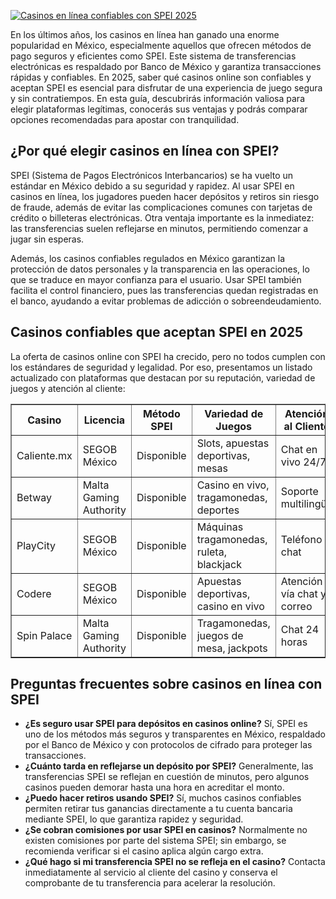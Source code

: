 [![Casinos en línea confiables con SPEI 2025](https://123-caf.pages.dev/gitsignup.png)](https://vrmoo.ru/Bt82HjjY)

<p>En los últimos años, los casinos en línea han ganado una enorme popularidad en México, especialmente aquellos que ofrecen métodos de pago seguros y eficientes como SPEI. Este sistema de transferencias electrónicas es respaldado por Banco de México y garantiza transacciones rápidas y confiables. En 2025, saber qué casinos online son confiables y aceptan SPEI es esencial para disfrutar de una experiencia de juego segura y sin contratiempos. En esta guía, descubrirás información valiosa para elegir plataformas legítimas, conocerás sus ventajas y podrás comparar opciones recomendadas para apostar con tranquilidad.</p>  <h2>¿Por qué elegir casinos en línea con SPEI?</h2> <p>SPEI (Sistema de Pagos Electrónicos Interbancarios) se ha vuelto un estándar en México debido a su seguridad y rapidez. Al usar SPEI en casinos en línea, los jugadores pueden hacer depósitos y retiros sin riesgo de fraude, además de evitar las complicaciones comunes con tarjetas de crédito o billeteras electrónicas. Otra ventaja importante es la inmediatez: las transferencias suelen reflejarse en minutos, permitiendo comenzar a jugar sin esperas.</p> <p>Además, los casinos confiables regulados en México garantizan la protección de datos personales y la transparencia en las operaciones, lo que se traduce en mayor confianza para el usuario. Usar SPEI también facilita el control financiero, pues las transferencias quedan registradas en el banco, ayudando a evitar problemas de adicción o sobreendeudamiento.</p>  <h2>Casinos confiables que aceptan SPEI en 2025</h2> <p>La oferta de casinos online con SPEI ha crecido, pero no todos cumplen con los estándares de seguridad y legalidad. Por eso, presentamos un listado actualizado con plataformas que destacan por su reputación, variedad de juegos y atención al cliente:</p>  <table border="1" cellspacing="0" cellpadding="8" style="width:100%; border-collapse: collapse;"> <thead> <tr> <th>Casino</th> <th>Licencia</th> <th>Método SPEI</th> <th>Variedad de Juegos</th> <th>Atención al Cliente</th> </tr> </thead> <tbody> <tr> <td>Caliente.mx</td> <td>SEGOB México</td> <td>Disponible</td> <td>Slots, apuestas deportivas, mesas</td> <td>Chat en vivo 24/7</td> </tr> <tr> <td>Betway</td> <td>Malta Gaming Authority</td> <td>Disponible</td> <td>Casino en vivo, tragamonedas, deportes</td> <td>Soporte multilingüe</td> </tr> <tr> <td>PlayCity</td> <td>SEGOB México</td> <td>Disponible</td> <td>Máquinas tragamonedas, ruleta, blackjack</td> <td>Teléfono y chat</td> </tr> <tr> <td>Codere</td> <td>SEGOB México</td> <td>Disponible</td> <td>Apuestas deportivas, casino en vivo</td> <td>Atención vía chat y correo</td> </tr> <tr> <td>Spin Palace</td> <td>Malta Gaming Authority</td> <td>Disponible</td> <td>Tragamonedas, juegos de mesa, jackpots</td> <td>Chat 24 horas</td> </tr> </tbody> </table>  <h2>Preguntas frecuentes sobre casinos en línea con SPEI</h2> <ul> <li><strong>¿Es seguro usar SPEI para depósitos en casinos online?</strong> Sí, SPEI es uno de los métodos más seguros y transparentes en México, respaldado por el Banco de México y con protocolos de cifrado para proteger las transacciones.</li> <li><strong>¿Cuánto tarda en reflejarse un depósito por SPEI?</strong> Generalmente, las transferencias SPEI se reflejan en cuestión de minutos, pero algunos casinos pueden demorar hasta una hora en acreditar el monto.</li> <li><strong>¿Puedo hacer retiros usando SPEI?</strong> Sí, muchos casinos confiables permiten retirar tus ganancias directamente a tu cuenta bancaria mediante SPEI, lo que garantiza rapidez y seguridad.</li> <li><strong>¿Se cobran comisiones por usar SPEI en casinos?</strong> Normalmente no existen comisiones por parte del sistema SPEI; sin embargo, se recomienda verificar si el casino aplica algún cargo extra.</li> <li><strong>¿Qué hago si mi transferencia SPEI no se refleja en el casino?</strong> Contacta inmediatamente al servicio al cliente del casino y conserva el comprobante de tu transferencia para acelerar la resolución.</li> </ul>